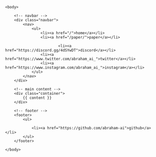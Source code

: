 <!DOCTYPE html>
<html>
	<head>
		<title>{{ page.title }}</title>
		<link rel="stylesheet" type="text/css" href="/css/main.css">
		<!-- <link rel="icon" href="/images/favicon.png"> -->
	</head>

	<body>
		
		<!-- navbar -->
		<div class="navbar">
			<nav>
	    		<ul>
	        		<li><a href="/">home</a></li>
		        	<li><a href="/paper/">paper</a></li>
<!--		        	<li><a href="/blog/">blog</a></li> -->
<!--		        	<li><a href="https://join.slack.com/t/abraham-ai/shared_invite/enQtMzg2MDk3MDY3NjUyLTczZTQ4NWM1YjdhNmM4NmFjYTA3NmE4ZTA4ZmU0ZGY0YjM5ZGIzNDgyYWFlOTZkZTU2MWNlNGQ2YmU4ZjFlZWI">slack</a></li>-->
							<li><a href="https://discord.gg/4dSYwDT">discord</a></li>
		        	<li><a href="https://www.twitter.com/abraham_ai_">twitter</a></li>
		        	<li><a href="https://www.instagram.com/abraham_ai_">instagram</a></li>
	    		</ul>
			</nav>
		</div>

		<!-- main content -->
		<div class="container">
			{{ content }}
		</div>
		
		<!-- footer -->
		<footer>
    		<ul>
<!--        		<li><a href="/about/">about</a></li> -->
        		<li><a href="https://github.com/abraham-ai">github</a></li>
			</ul>
		</footer>

	</body>

</html>